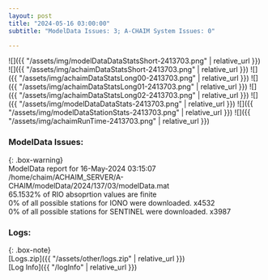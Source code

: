 ```yaml
---
layout: post
title: "2024-05-16 03:00:00"
subtitle: "ModelData Issues: 3; A-CHAIM System Issues: 0"

---
```


![]({{ "/assets/img/modelDataDataStatsShort-2413703.png" | relative_url }})
![]({{ "/assets/img/achaimDataStatsShort-2413703.png" | relative_url }})
![]({{ "/assets/img/achaimDataStatsLong00-2413703.png" | relative_url }})
![]({{ "/assets/img/achaimDataStatsLong01-2413703.png" | relative_url }})
![]({{ "/assets/img/achaimDataStatsLong02-2413703.png" | relative_url }})
![]({{ "/assets/img/modelDataDataStats-2413703.png" | relative_url }})
![]({{ "/assets/img/modelDataStationStats-2413703.png" | relative_url }})
![]({{ "/assets/img/achaimRunTime-2413703.png" | relative_url }})


### ModelData Issues:  
  
{: .box-warning}  
 ModelData report for 16-May-2024 03:15:07   
 /home/chaim/ACHAIM_SERVER/A-CHAIM/modelData/2024/137/03/modelData.mat   
 65.1532% of RIO absoprtion values are finite   
 0% of all possible stations for IONO were downloaded. x4532   
 0% of all possible stations for SENTINEL were downloaded. x3987   
  


### Logs:  
  
{: .box-note}  
[Logs.zip]({{ "/assets/other/logs.zip" | relative_url }})  
[Log Info]({{ "/logInfo" | relative_url }})  
